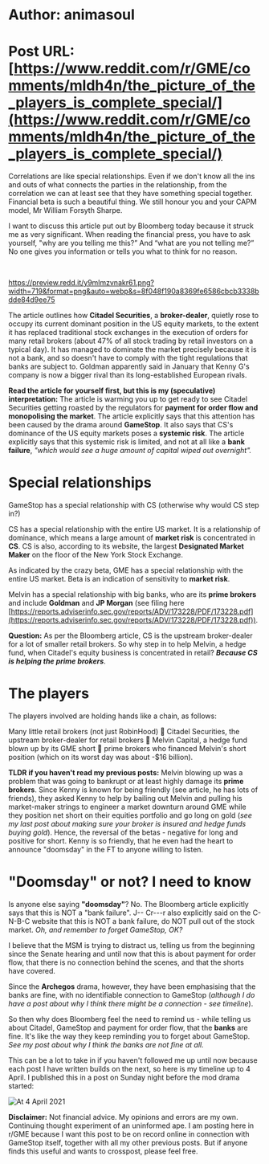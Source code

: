 # Author: animasoul
# Post URL: [https://www.reddit.com/r/GME/comments/mldh4n/the_picture_of_the_players_is_complete_special/](https://www.reddit.com/r/GME/comments/mldh4n/the_picture_of_the_players_is_complete_special/)


Correlations are like special relationships. Even if we don't know all the ins and outs of what connects the parties in the relationship, from the correlation we can at least see that they have something special together. Financial beta is such a beautiful thing. We still honour you and your CAPM model, Mr William Forsyth Sharpe. 

I want to discuss this article put out by Bloomberg today because it struck me as very significant. When reading the financial press, you have to ask yourself, "why are you telling me this?” And “what are you not telling me?” No one gives you information or tells you what to think for no reason.

&#x200B;

https://preview.redd.it/y9mlmzvnakr61.png?width=719&format=png&auto=webp&s=8f048f190a8369fe6586cbcb3338bdde84d9ee75

The article outlines how **Citadel Securities**, a **broker-dealer**, quietly rose to occupy its current dominant position in the US equity markets, to the extent it has replaced traditional stock exchanges in the execution of orders for many retail brokers (about 47% of all stock trading by retail investors on a typical day). It has managed to dominate the market precisely because it is not a bank, and so doesn't have to comply with the tight regulations that banks are subject to. Goldman apparently said in January that Kenny G's company is now a bigger rival than its long-established European rivals.

**Read the article for yourself first, but this is my (speculative) interpretation:** The article is warming you up to get ready to see Citadel Securities getting roasted by the regulators for **payment for order flow and monopolising the market**. The article explicitly says that this attention has been caused by the drama around **GameStop**. It also says that CS's dominance of the US equity markets poses a **systemic risk**. The article explicitly says that this systemic risk is limited, and not at all like a **bank failure**, *"which would see a huge amount of capital wiped out overnight".* 

# Special relationships

GameStop has a special relationship with CS (otherwise why would CS step in?)

CS has a special relationship with the entire US market. It is a relationship of dominance, which means a large amount of **market risk** is concentrated in **CS**. CS is also, according to its website, the largest **Designated Market Maker** on the floor of the New York Stock Exchange.

As indicated by the crazy beta, GME has a special relationship with the entire US market. Beta is an indication of sensitivity to **market risk**.

Melvin has a special relationship with big banks, who are its **prime brokers** and include **Goldman** and **JP Morgan** (see filing here [https://reports.adviserinfo.sec.gov/reports/ADV/173228/PDF/173228.pdf](https://reports.adviserinfo.sec.gov/reports/ADV/173228/PDF/173228.pdf)).

**Question:** As per the Bloomberg article, CS is the upstream broker-dealer for a lot of smaller retail brokers. So why step in to help Melvin, a hedge fund, when Citadel's equity business is concentrated in retail? ***Because CS is helping the prime brokers***.

# The players

The players involved are holding hands like a chain, as follows:

Many little retail brokers (not just RobinHood) 🤝 Citadel Securities, the upstream broker-dealer for retail brokers 🤝 Melvin Capital, a hedge fund blown up by its GME short 🤝 prime brokers who financed Melvin's short position (which on its worst day was about -$16 billion).

**TLDR if you haven't read my previous posts:** Melvin blowing up was a problem that was going to bankrupt or at least highly damage its **prime brokers**. Since Kenny is known for being friendly (see article, he has lots of friends), they asked Kenny to help by bailing out Melvin and pulling his market-maker strings to engineer a market downturn around GME while they position net short on their equities portfolio and go long on gold (*see my last post about making sure your broker is insured and hedge funds buying gold*). Hence, the reversal of the betas - negative for long and positive for short. Kenny is so friendly, that he even had the heart to announce "doomsday" in the FT to anyone willing to listen.

# "Doomsday" or not? I need to know

Is anyone else saying **"doomsday"**? No. The Bloomberg article explicitly says that this is NOT a "bank failure". J-- Cr---r also explicitly said on the C-N-B-C website that this is NOT a bank failure, do NOT pull out of the stock market. *Oh, and remember to forget GameStop, OK?*

I believe that the MSM is trying to distract us, telling us from the beginning since the Senate hearing and until now that this is about payment for order flow, that there is no connection behind the scenes, and that the shorts have covered.

Since the **Archegos** drama, however, they have been emphasising that the banks are fine, with no identifiable connection to GameStop (*although I do have a post about why I think there might be a connection - see timeline*). 

So then why does Bloomberg feel the need to remind us - while telling us about Citadel, GameStop and payment for order flow, that the **banks** are fine. It's like the way they keep reminding you to forget about GameStop. *See my post about why I think the banks are not fine at all.*

This can be a lot to take in if you haven't followed me up until now because each post I have written builds on the next, so here is my timeline up to 4 April. I published this in a post on Sunday night before the mod drama started:

![At 4 April 2021](https://preview.redd.it/81zt6ntjdkr61.png?width=838&format=png&auto=webp&s=fe09641ab61f6084c90aa5e3d2495fe07fd11e15)

**Disclaimer:** Not financial advice. My opinions and errors are my own. Continuing thought experiment of an uninformed ape. I am posting here in r/GME because I want this post to be on record online in connection with GameStop itself, together with all my other previous posts. But if anyone finds this useful and wants to crosspost, please feel free.